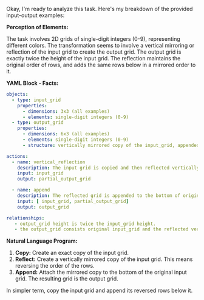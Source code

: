 Okay, I'm ready to analyze this task. Here's my breakdown of the provided input-output examples:

**Perception of Elements:**

The task involves 2D grids of single-digit integers (0-9), representing different colors. The transformation seems to involve a vertical mirroring or reflection of the input grid to create the output grid. The output grid is exactly twice the height of the input grid. The reflection maintains the original order of rows, and adds the same rows below in a mirrored order to it.

**YAML Block - Facts:**


```yaml
objects:
  - type: input_grid
    properties:
      - dimensions: 3x3 (all examples)
      - elements: single-digit integers (0-9)
  - type: output_grid
    properties:
      - dimensions: 6x3 (all examples)
      - elements: single-digit integers (0-9)
      - structure: vertically mirrored copy of the input_grid, appended below the original.

actions:
  - name: vertical_reflection
    description: The input grid is copied and then reflected vertically.
    input: input_grid
    output: partial_output_grid

  - name: append
    description: The reflected grid is appended to the bottom of original input.
    input: [ input_grid, partial_output_grid]
    output: output_grid

relationships:
   - output_grid height is twice the input_grid height.
   - the output_grid consists original input_grid and the reflected version of input_grid.

```


**Natural Language Program:**

1.  **Copy:** Create an exact copy of the input grid.
2.  **Reflect:** Create a vertically mirrored copy of the input grid. This means reversing the order of the rows.
3.  **Append:** Attach the mirrored copy to the bottom of the original input grid. The resulting grid is the output grid.

In simpler term, copy the input grid and append its reversed rows below it.
